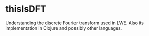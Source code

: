# thisIsDFT
Understanding the discrete Fourier transform used in LWE. Also its implementation in Clojure and possibly other languages.
